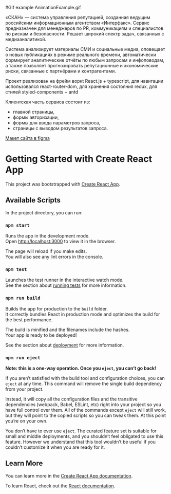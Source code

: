 #Gif example
AnimationExample.gif

«СКАН» — система управления репутацией, созданная ведущим российским информационным агентством «Интерфакс». Сервис предназначен для менеджеров по PR, коммуникациям и специалистов по рискам и безопасности. Решает широкий спектр задач, связанных с медиааналитикой.

Система анализирует материалы СМИ и социальные медиа, оповещает о новых публикациях в режиме реального времени, автоматически формирует аналитические отчёты по любым запросам и инфоповодам, а также позволяет прогнозировать репутационные и экономические риски, связанные с партнёрами и контрагентами.

Проект реализован на фрейм воркt React.js + typescript, для навигации использовался react-router-dom, для хранения состояния redux, для стилей styled-components + antd

Клиентская часть сервиса состоит из:

- главной страницы,
- формы авторизации,
- формы для ввода параметров запроса,
- страницы с выводом результатов запроса.

[Макет сайта в figma](https://www.figma.com/file/u3MOjzYnTnirz712GrLbFv/%D0%9C%D0%B0%D0%BA%D0%B5%D1%82-%D0%A1%D0%9A%D0%90%D0%9D?node-id=0-1&t=Cy1BF6b76dS4G8er-0)



# Getting Started with Create React App

This project was bootstrapped with [Create React App](https://github.com/facebook/create-react-app).

## Available Scripts

In the project directory, you can run:

### `npm start`

Runs the app in the development mode.\
Open [http://localhost:3000](http://localhost:3000) to view it in the browser.

The page will reload if you make edits.\
You will also see any lint errors in the console.

### `npm test`

Launches the test runner in the interactive watch mode.\
See the section about [running tests](https://facebook.github.io/create-react-app/docs/running-tests) for more information.

### `npm run build`

Builds the app for production to the `build` folder.\
It correctly bundles React in production mode and optimizes the build for the best performance.

The build is minified and the filenames include the hashes.\
Your app is ready to be deployed!

See the section about [deployment](https://facebook.github.io/create-react-app/docs/deployment) for more information.

### `npm run eject`

**Note: this is a one-way operation. Once you `eject`, you can’t go back!**

If you aren’t satisfied with the build tool and configuration choices, you can `eject` at any time. This command will remove the single build dependency from your project.

Instead, it will copy all the configuration files and the transitive dependencies (webpack, Babel, ESLint, etc) right into your project so you have full control over them. All of the commands except `eject` will still work, but they will point to the copied scripts so you can tweak them. At this point you’re on your own.

You don’t have to ever use `eject`. The curated feature set is suitable for small and middle deployments, and you shouldn’t feel obligated to use this feature. However we understand that this tool wouldn’t be useful if you couldn’t customize it when you are ready for it.

## Learn More

You can learn more in the [Create React App documentation](https://facebook.github.io/create-react-app/docs/getting-started).

To learn React, check out the [React documentation](https://reactjs.org/).

